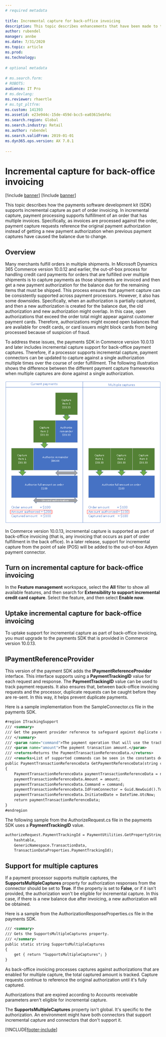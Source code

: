 ```yaml
---
# required metadata

title: Incremental capture for back-office invoicing
description: This topic describes enhancements that have been made to the payments software development kit (SDK) to support incremental capture as part of order invoicing.
author: rubendel
manager: annbe
ms.date: 7/31/2020
ms.topic: article
ms.prod: 
ms.technology: 

# optional metadata

# ms.search.form: 
# ROBOTS: 
audience: IT Pro
# ms.devlang: 
ms.reviewer: rhaertle
# ms.tgt_pltfrm: 
ms.custom: 141393
ms.assetid: e23e944c-15de-459d-bcc5-ea03615ebf4c
ms.search.region: Global
ms.search.industry: Retail
ms.author: rubendel
ms.search.validFrom: 2019-01-01
ms.dyn365.ops.version: AX 7.0.1

---
```


# Incremental capture for back-office invoicing

[!include [banner](../includes/banner.md)]
[!include [banner](../includes/preview-banner.md)]

This topic describes how the payments software development kit (SDK) supports incremental capture as part of order invoicing. In incremental capture, payment processing supports fulfillment of an order that has multiple invoices. Specifically, as invoices are processed against the order, payment capture requests reference the original payment authorization instead of getting a new payment authorization when previous payment captures have caused the balance due to change.

## Overview

Many merchants fulfill orders in multiple shipments. In Microsoft Dynamics 365 Commerce version 10.0.12 and earlier, the out-of-box process for handling credit card payments for orders that are fulfilled over multiple shipments is to capture payments as those shipments are invoiced and then get a new payment authorization for the balance due for the remaining items that must be shipped. This process ensures that payment capture can be consistently supported across payment processors. However, it also has some downsides. Specifically, when an authorization is partially captured, and then a new authorization is created for the balance due, the old authorization and new authorization might overlap. In this case, open authorizations that exceed the order total might appear against customer payment cards. Therefore, authorizations might exceed open balances that are available for credit cards, or card issuers might block cards from being processed because of suspicion of fraud.

To address these issues, the payments SDK in Commerce version 10.0.13 and later includes incremental capture support for back-office payment captures. Therefore, if a processor supports incremental capture, payment connectors can be updated to capture against a single authorization multiple times over the course of order fulfillment. The following illustration shows the difference between the different payment capture frameworks when multiple captures are done against a single authorization.

![Current payment capture framework vs. incremental capture](../dev-itpro/media/INC_DIFF.png)

In Commerce version 10.0.13, incremental capture is supported as part of back-office invoicing (that is, any invoicing that occurs as part of order fulfillment in the back office). In a later release, support for incremental capture from the point of sale (POS) will be added to the out-of-box Adyen payment connector.

## Turn on incremental capture for back-office invoicing

In the **Feature management** workspace, select the **All** filter to show all available features, and then search for **Extensibility to support incremental credit card capture**. Select the feature, and then select **Enable now**.

## Uptake incremental capture for back-office invoicing

To uptake support for incremental capture as part of back-office invoicing, you must upgrade to the payments SDK that is provided in Commerce version 10.0.13.

## IPaymentReferenceProvider

This version of the payment SDK adds the **IPaymentReferenceProvider** interface. This interface supports using a **PaymentTrackingID** value for each request and response. The **PaymentTrackingID** value can be used to track payment requests. It also ensures that, between back-office invoicing requests and the processor, duplicate requests can be caught before they are re-sent. In this way, it helps prevent duplicate payments.

Here is a sample implementation from the SampleConnector.cs file in the payments SDK.

```xml
#region ITrackingSupport
/// <summary>
/// Get the payment provider reference to safeguard against duplicate requests.
/// </summary>
/// <param name="command">The payment operation that will use the tracking ID.</param>
/// <param name="amount">The payment transaction amount.</param>
/// <returns>Returns the PaymentTransactionReferenceData.</returns>
/// <remarks>List of supported commands can be seen in the constants defined in <see cref="Microsoft.Dynamics.Retail.PaymentSDK.Portable.Constants.SupportedCorrelationCommands"/></remarks>
public PaymentTransactionReferenceData GetPaymentReferenceData(string command, decimal amount)
{
    PaymentTransactionReferenceData paymentTransactionReferenceData = new PaymentTransactionReferenceData();
    paymentTransactionReferenceData.Amount = amount;
    paymentTransactionReferenceData.Command = command;
    paymentTransactionReferenceData.IdFromConnector = Guid.NewGuid().ToString();
    paymentTransactionReferenceData.InitiatedDate = DateTime.UtcNow;
    return paymentTransactionReferenceData;
}
#endregion
```

The following sample from the AuthorizeRequest.cs file in the payments SDK uses a **PaymentTrackingID** value.

```xml
authorizeRequest.PaymentTrackingId = PaymentUtilities.GetPropertyStringValue(
    hashtable,
    GenericNamespace.TransactionData,
    TransactionDataProperties.PaymentTrackingId);
```

## Support for multiple captures

If a payment processor supports multiple captures, the **SupportsMultipleCaptures** property for authorization responses from the connector should be set to **True**. If the property is set to **False**, or if it isn't provided, the authorization won't be eligible for incremental capture. In this case, if there is a new balance due after invoicing, a new authorization will be obtained. 

Here is a sample from the AuthorizationResponseProperties.cs file in the payments SDK.

```xml
/// <summary>
/// Gets the SupportsMultipleCaptures property.
/// </summary>
public static string SupportsMultipleCaptures
{
    get { return "SupportsMultipleCaptures"; }
}
```

As back-office invoicing processes captures against authorizations that are enabled for multiple capture, the total captured amount is tracked. Capture requests continue to reference the original authorization until it's fully captured.

Authorizations that are expired according to Accounts receivable parameters aren't eligible for incremental capture. 

The **SupportsMultipleCaptures** property isn't global. It's specific to the authorization. An environment might have both connectors that support incremental capture and connectors that don't support it.


[!INCLUDE[footer-include](../../includes/footer-banner.md)]